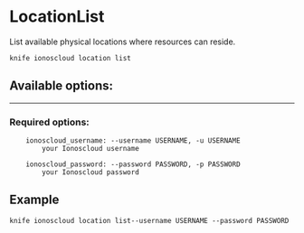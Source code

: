 # LocationList

List available physical locations where resources can reside.

    knife ionoscloud location list


## Available options:
---

### Required options:

```
    ionoscloud_username: --username USERNAME, -u USERNAME
        your Ionoscloud username

    ionoscloud_password: --password PASSWORD, -p PASSWORD
        your Ionoscloud password

```

## Example

    knife ionoscloud location list--username USERNAME --password PASSWORD
